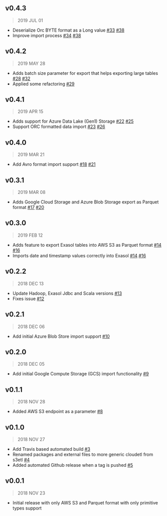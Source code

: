 ## v0.4.3

> 2019 JUL 01

* Deserialize Orc BYTE format as a Long value
  [#33](https://github.com/exasol/cloud-storage-etl-udfs/issues/33)
  [#38](https://github.com/exasol/cloud-storage-etl-udfs/pull/38)
* Improve import process
  [#34](https://github.com/exasol/cloud-storage-etl-udfs/issues/34)
  [#38](https://github.com/exasol/cloud-storage-etl-udfs/pull/38)

## v0.4.2

> 2019 MAY 28

* Adds batch size parameter for export that helps exporting large tables
  [#28](https://github.com/exasol/cloud-storage-etl-udfs/issues/28)
  [#32](https://github.com/exasol/cloud-storage-etl-udfs/pull/32)
* Applied some refactoring
  [#29](https://github.com/exasol/cloud-storage-etl-udfs/pull/29)

## v0.4.1

> 2019 APR 15

* Adds support for Azure Data Lake (Gen1) Storage
  [#22](https://github.com/exasol/cloud-storage-etl-udfs/issues/22)
  [#25](https://github.com/exasol/cloud-storage-etl-udfs/pull/25)
* Support ORC formatted data import
  [#23](https://github.com/exasol/cloud-storage-etl-udfs/issues/23)
  [#26](https://github.com/exasol/cloud-storage-etl-udfs/pull/26)

## v0.4.0

> 2019 MAR 21

* Add Avro format import support
  [#18](https://github.com/exasol/cloud-storage-etl-udfs/issues/18)
  [#21](https://github.com/exasol/cloud-storage-etl-udfs/pull/21)

## v0.3.1

> 2019 MAR 08

* Adds Google Cloud Storage and Azure Blob Storage export as Parquet format
  [#17](https://github.com/exasol/cloud-storage-etl-udfs/issues/17)
  [#20](https://github.com/exasol/cloud-storage-etl-udfs/pull/20)

## v0.3.0

> 2019 FEB 12

* Adds feature to export Exasol tables into AWS S3 as Parquet format
  [#14](https://github.com/exasol/cloud-storage-etl-udfs/issues/14)
  [#16](https://github.com/exasol/cloud-storage-etl-udfs/pull/16)
* Imports date and timestamp values correctly into Exasol
  [#14](https://github.com/exasol/cloud-storage-etl-udfs/issues/14)
  [#16](https://github.com/exasol/cloud-storage-etl-udfs/pull/16)

## v0.2.2

> 2018 DEC 13

* Update Hadoop, Exasol Jdbc and Scala versions
  [#13](https://github.com/exasol/cloud-storage-etl-udfs/pull/13)
* Fixes issue [#12](https://github.com/exasol/cloud-storage-etl-udfs/issues/12)

## v0.2.1

> 2018 DEC 06

* Add initial Azure Blob Store import support
  [#10](https://github.com/exasol/cloud-storage-etl-udfs/pull/10)

## v0.2.0

> 2018 DEC 05

* Add initial Google Compute Storage (GCS) import functionality
  [#9](https://github.com/exasol/cloud-storage-etl-udfs/pull/9)

## v0.1.1

> 2018 NOV 28

* Added AWS S3 endpoint as a parameter
  [#8](https://github.com/exasol/cloud-storage-etl-udfs/pull/8)

## v0.1.0

> 2018 NOV 27

* Add Travis based automated build
  [#3](https://github.com/exasol/cloud-storage-etl-udfs/pull/3)
* Renamed packages and external files to more generic cloudetl from s3etl
  [#4](https://github.com/exasol/cloud-storage-etl-udfs/pull/4)
* Added automated Github release when a tag is pushed
  [#5](https://github.com/exasol/cloud-storage-etl-udfs/pull/5)

## v0.0.1

> 2018 NOV 23

* Initial release with only AWS S3 and Parquet format with only primitive types
  support

